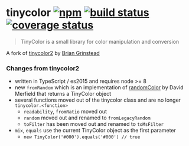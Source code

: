 # tinycolor [![npm](https://img.shields.io/npm/v/%40ctrl%2Ftinycolor.svg?maxAge=3600)](https://www.npmjs.com/package/%40ctrl%2Ftinycolor) [![build status](https://img.shields.io/travis/TypeCtrl/tinycolor.svg)](https://travis-ci.org/TypeCtrl/tinycolor) [![coverage status](https://codecov.io/gh/typectrl/tinycolor/branch/master/graph/badge.svg)](https://codecov.io/gh/typectrl/tinycolor)
> TinyColor is a small library for color manipulation and conversion

A fork of [tinycolor2](https://github.com/bgrins/TinyColor) by [Brian Grinstead](https://github.com/bgrins)

### Changes from tinycolor2
- written in TypeScript / es2015 and requires node >= 8
- new `fromRandom` which is an implementation of [randomColor](https://github.com/davidmerfield/randomColor/) by David Merfield that returns a TinyColor object
- several functions moved out of the tinycolor class and are no longer `tinycolor.<function>`
  - `readability`, `fromRatio` moved out
  - `random` moved out and renamed to `fromLegacyRandom`
  - `toFilter` has been moved out and renamed to `toMsFilter`
- `mix`, `equals` use the current TinyColor object as the first parameter
  - `new TinyColor('#000').equals('#000') // true`
